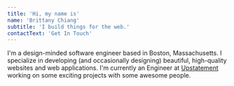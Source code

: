 ```yaml
---
title: 'Hi, my name is'
name: 'Brittany Chiang'
subtitle: 'I build things for the web.'
contactText: 'Get In Touch'
---
```


I'm a design-minded software engineer based in Boston, Massachusetts. I specialize in developing (and occasionally designing) beautiful, high-quality websites and web applications. I'm currently an Engineer at [Upstatement](https://www.upstatement.com/) working on some exciting projects with some awesome people.
